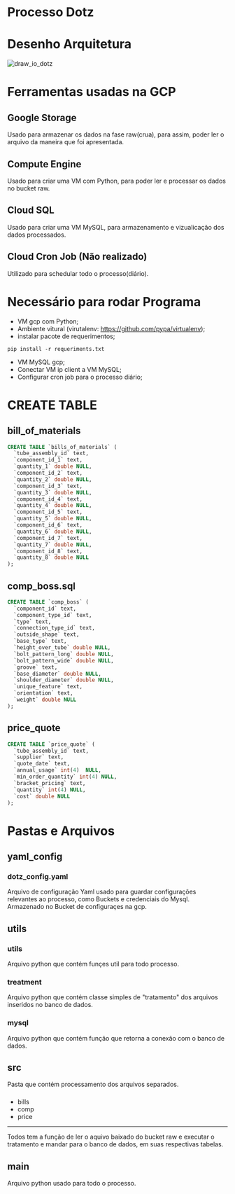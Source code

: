 # Processo Dotz

# Desenho Arquitetura
![draw_io_dotz](https://user-images.githubusercontent.com/65379861/82136360-87cdc000-97e3-11ea-9c51-f35f93d94367.png)

# Ferramentas usadas na GCP

## Google Storage
Usado para armazenar os dados na fase raw(crua), para assim, poder ler o arquivo da maneira que foi apresentada.

## Compute Engine
Usado para criar uma VM com Python, para poder ler e processar os dados no bucket raw.

## Cloud SQL
Usado para criar uma VM MySQL, para armazenamento e vizualicação dos dados processados.

## Cloud Cron Job (Não realizado)
Utilizado para schedular todo o processo(diário).

# Necessário para rodar Programa
* VM gcp com Python;
* Ambiente vitural (virutalenv: https://github.com/pypa/virtualenv);
* instalar pacote de requerimentos;
``` shell
pip install -r requeriments.txt
```
* VM MySQL gcp;
* Conectar VM ip client a VM MySQL;
* Configurar cron job para o processo diário;

# CREATE TABLE
## bill_of_materials
``` sql
CREATE TABLE `bills_of_materials` (
  `tube_assembly_id` text,
  `component_id_1` text,
  `quantity_1` double NULL,
  `component_id_2` text,
  `quantity_2` double NULL,
  `component_id_3` text,
  `quantity_3` double NULL,
  `component_id_4` text,
  `quantity_4` double NULL,
  `component_id_5` text,
  `quantity_5` double NULL,
  `component_id_6` text,
  `quantity_6` double NULL,
  `component_id_7` text,
  `quantity_7` double NULL,
  `component_id_8` text,
  `quantity_8` double NULL
);
```
## comp_boss.sql
``` sql
CREATE TABLE `comp_boss` (
  `component_id` text,
  `component_type_id` text,
  `type` text,
  `connection_type_id` text,
  `outside_shape` text,
  `base_type` text,
  `height_over_tube` double NULL,
  `bolt_pattern_long` double NULL,
  `bolt_pattern_wide` double NULL,
  `groove` text,
  `base_diameter` double NULL,
  `shoulder_diameter` double NULL,
  `unique_feature` text,
  `orientation` text,
  `weight` double NULL
);
``` 

## price_quote
``` sql
CREATE TABLE `price_quote` (
  `tube_assembly_id` text,
  `supplier` text,
  `quote_date` text,
  `annual_usage` int(4)  NULL,
  `min_order_quantity` int(4) NULL,
  `bracket_pricing` text,
  `quantity` int(4) NULL,
  `cost` double NULL
);
```
# Pastas e Arquivos
## yaml_config
### dotz_config.yaml
Arquivo de configuração Yaml usado para guardar configurações relevantes ao processo, como Buckets e credenciais do Mysql. Armazenado no Bucket de configuraçes na gcp.

## utils
### utils 
Arquivo python que contém funçes util para todo processo.

### treatment
Arquivo python que contém classe simples de "tratamento" dos arquivos inseridos no banco de dados.

### mysql
Arquivo python que contém função que retorna a conexão com o banco de dados.

## src
Pasta que contém processamento dos arquivos separados.
###
* bills
* comp 
* price
***
Todos tem a função de ler o aquivo baixado do bucket raw e executar o tratamento e mandar para o banco de dados, em suas respectivas tabelas.

## main
Arquivo python usado para todo o processo.
